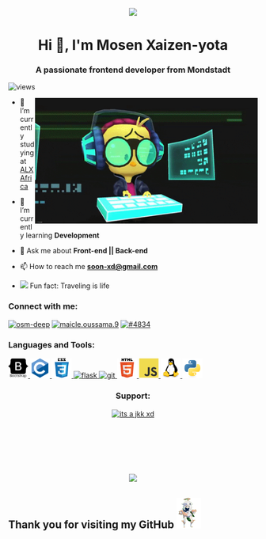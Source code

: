 
 <p align="center">
  <img src="https://github.com/Xaizen-yota/Xaizen-yota/blob/main/lvl-up.gif" >
</p>


<h1 align="center">Hi 👋, I'm Mosen Xaizen-yota</h1>
<h3 align="center">A passionate frontend developer from Mondstadt</h3>

<p align="left"> <img src="https://komarev.com/ghpvc/?username=samawi-lah-idawi&label=Profile%20views&color=0e75b6&style=flat" alt="views" /> </p>


<img src="https://github.com/Xaizen-yota/Xaizen-yota/blob/main/devgif.gif" width="450px" align="right">

- 🔭 I’m currently studying at [ALX Africa](https://www.alxafrica.com/)

- 🌱 I’m currently learning **Development**

- 💬 Ask me about **Front-end || Back-end**

- 📫 How to reach me **soon-xd@gmail.com**

- <img src="https://media.giphy.com/media/65NvyjS9glUaEOQTTv/giphy.gif" width="40px"/> Fun fact: Traveling is life

<h3 align="left">Connect with me:</h3>
<p align="left">
<a href="https://linkedin.com/in/osm-deep" target="blank"><img align="center" src="https://raw.githubusercontent.com/rahuldkjain/github-profile-readme-generator/master/src/images/icons/Social/linked-in-alt.svg" alt="osm-deep" height="30" width="40" /></a>
<a href="https://fb.com/" target="blank"><img align="center" src="https://raw.githubusercontent.com/rahuldkjain/github-profile-readme-generator/master/src/images/icons/Social/facebook.svg" alt="maicle.oussama.9" height="30" width="40" /></a>
<a href="https://discord.gg/#4834" target="blank"><img align="center" src="https://raw.githubusercontent.com/rahuldkjain/github-profile-readme-generator/master/src/images/icons/Social/discord.svg" alt="#4834" height="30" width="40" /></a>
</p>

<h3 align="left">Languages and Tools:</h3>
<p align="left"> <a href="https://getbootstrap.com" target="_blank" rel="noreferrer"> <img src="https://raw.githubusercontent.com/devicons/devicon/master/icons/bootstrap/bootstrap-plain-wordmark.svg" alt="bootstrap" width="40" height="40"/> </a> <a href="https://www.cprogramming.com/" target="_blank" rel="noreferrer"> <img src="https://raw.githubusercontent.com/devicons/devicon/master/icons/c/c-original.svg" alt="c" width="40" height="40"/> </a> <a href="https://www.w3schools.com/css/" target="_blank" rel="noreferrer"> <img src="https://raw.githubusercontent.com/devicons/devicon/master/icons/css3/css3-original-wordmark.svg" alt="css3" width="40" height="40"/> </a> <a href="https://flask.palletsprojects.com/" target="_blank" rel="noreferrer"> <img src="https://www.vectorlogo.zone/logos/pocoo_flask/pocoo_flask-icon.svg" alt="flask" width="40" height="40"/> </a> <a href="https://git-scm.com/" target="_blank" rel="noreferrer"> <img src="https://www.vectorlogo.zone/logos/git-scm/git-scm-icon.svg" alt="git" width="40" height="40"/> </a> <a href="https://www.w3.org/html/" target="_blank" rel="noreferrer"> <img src="https://raw.githubusercontent.com/devicons/devicon/master/icons/html5/html5-original-wordmark.svg" alt="html5" width="40" height="40"/> </a> <a href="https://developer.mozilla.org/en-US/docs/Web/JavaScript" target="_blank" rel="noreferrer"> <img src="https://raw.githubusercontent.com/devicons/devicon/master/icons/javascript/javascript-original.svg" alt="javascript" width="40" height="40"/> </a> <a href="https://www.linux.org/" target="_blank" rel="noreferrer"> <img src="https://raw.githubusercontent.com/devicons/devicon/master/icons/linux/linux-original.svg" alt="linux" width="40" height="40"/> </a> <a href="https://www.python.org" target="_blank" rel="noreferrer"> <img src="https://raw.githubusercontent.com/devicons/devicon/master/icons/python/python-original.svg" alt="python" width="40" height="40"/> </a> </p>

<p align="center">
 
</p>

<h3 align="center">Support:</h3>
<p align="center">
<a align='center' href="https://youtu.be/xj0cwfbHByQ"> <img align="center" src="https://cdn.buymeacoffee.com/buttons/v2/default-yellow.png" height="50" width="210" alt="its a jkk xd" /></a>
</p>

<br>
<br>
<br>
<br>
<br>






<!-- Replace the URL below with the correct image URL -->
<!-- You can use an image hosting service or host the image in your repository's "assets" folder -->
<!-- Example: ![byebye](https://example.com/path/to/your/image.png) -->
<!-- Make sure the image URL is publicly accessible -->
<!-- For GIFs, use the correct image format (.gif) in the URL -->

<p align="center">
 <img src="https://github.com/Xaizen-yota/Xaizen-yota/blob/main/bye%20bye.gif" ></h2>
</p>




<h2 align="left">Thank you for visiting my GitHub <img src="https://github.com/Xaizen-yota/Xaizen-yota/blob/main/byby.gif" width="50px" ></h2>

